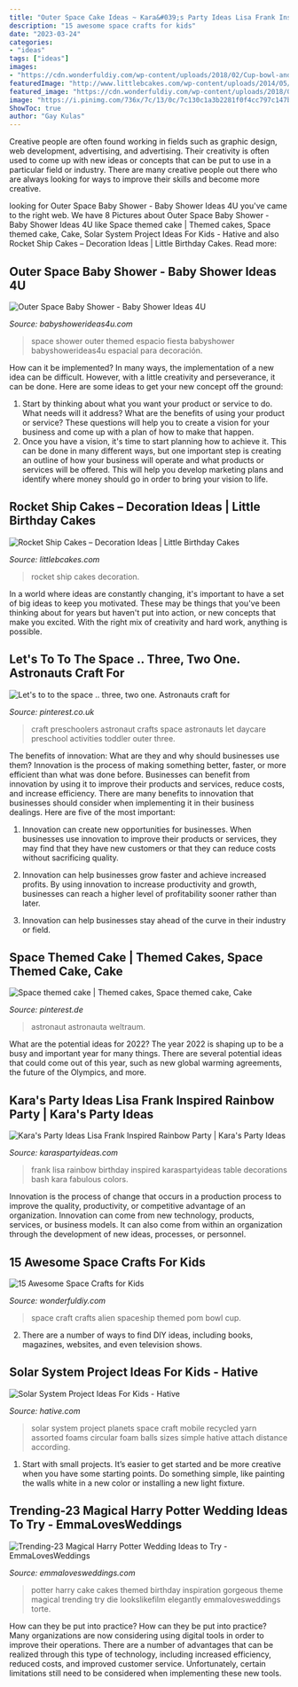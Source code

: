 ```yaml
---
title: "Outer Space Cake Ideas ~ Kara&#039;s Party Ideas Lisa Frank Inspired Rainbow Party"
description: "15 awesome space crafts for kids"
date: "2023-03-24"
categories:
- "ideas"
tags: ["ideas"]
images:
- "https://cdn.wonderfuldiy.com/wp-content/uploads/2018/02/Cup-bowl-and-pom-pom-alien-spaceship-craft.jpg"
featuredImage: "http://www.littlebcakes.com/wp-content/uploads/2014/05/Rocket-Ship-Cakes-Ideas.jpg"
featured_image: "https://cdn.wonderfuldiy.com/wp-content/uploads/2018/02/Cup-bowl-and-pom-pom-alien-spaceship-craft.jpg"
image: "https://i.pinimg.com/736x/7c/13/0c/7c130c1a3b2281f0f4cc797c147b2083--astronaut-craft-crafts-for-preschoolers.jpg"
ShowToc: true
author: "Gay Kulas"
---
```



Creative people are often found working in fields such as graphic design, web development, advertising, and advertising. Their creativity is often used to come up with new ideas or concepts that can be put to use in a particular field or industry. There are many creative people out there who are always looking for ways to improve their skills and become more creative.

	

		
looking for Outer Space Baby Shower - Baby Shower Ideas 4U you've came to the right web. We have 8 Pictures about Outer Space Baby Shower - Baby Shower Ideas 4U like Space themed cake | Themed cakes, Space themed cake, Cake, Solar System Project Ideas For Kids - Hative and also Rocket Ship Cakes – Decoration Ideas | Little Birthday Cakes. Read more:
		
    
## Outer Space Baby Shower - Baby Shower Ideas 4U

<img loading=lazy src="https://babyshowerideas4u.com/wp-content/uploads/2014/07/outer-space-baby-shower-space-themed-decoration-ideas.jpg" onerror="this.onerror=null;this.src='https://tse2.mm.bing.net/th?id=OIP.96oxM6UjNegb-MexSGj3RwHaNq&amp;pid=15.1';" alt="Outer Space Baby Shower - Baby Shower Ideas 4U">

_Source: babyshowerideas4u.com_

>space shower outer themed espacio fiesta babyshower babyshowerideas4u espacial para decoración. 

	

How can it be implemented?
In many ways, the implementation of a new idea can be difficult. However, with a little creativity and perseverance, it can be done. Here are some ideas to get your new concept off the ground: 
1. Start by thinking about what you want your product or service to do. What needs will it address? What are the benefits of using your product or service? These questions will help you to create a vision for your business and come up with a plan of how to make that happen. 
2. Once you have a vision, it's time to start planning how to achieve it. This can be done in many different ways, but one important step is creating an outline of how your business will operate and what products or services will be offered. This will help you develop marketing plans and identify where money should go in order to bring your vision to life.

    
## Rocket Ship Cakes – Decoration Ideas | Little Birthday Cakes

<img loading=lazy src="http://www.littlebcakes.com/wp-content/uploads/2014/05/Rocket-Ship-Cakes-Ideas.jpg" onerror="this.onerror=null;this.src='https://tse3.mm.bing.net/th?id=OIP.sK70nQMJqDeAibzj8IN5qgHaE9&amp;pid=15.1';" alt="Rocket Ship Cakes – Decoration Ideas | Little Birthday Cakes">

_Source: littlebcakes.com_

>rocket ship cakes decoration. 

	

In a world where ideas are constantly changing, it's important to have a set of big ideas to keep you motivated. These may be things that you've been thinking about for years but haven't put into action, or new concepts that make you excited. With the right mix of creativity and hard work, anything is possible.

    
## Let&#039;s To To The Space .. Three, Two One. Astronauts Craft For

<img loading=lazy src="https://i.pinimg.com/736x/7c/13/0c/7c130c1a3b2281f0f4cc797c147b2083--astronaut-craft-crafts-for-preschoolers.jpg" onerror="this.onerror=null;this.src='https://tse2.mm.bing.net/th?id=OIP.ToGZED_Mlr2yZtVotllDlgDhEs&amp;pid=15.1';" alt="Let&#039;s to to the space .. three, two one. Astronauts craft for">

_Source: pinterest.co.uk_

>craft preschoolers astronaut crafts space astronauts let daycare preschool activities toddler outer three. 

	

The benefits of innovation: What are they and why should businesses use them?
Innovation is the process of making something better, faster, or more efficient than what was done before. Businesses can benefit from innovation by using it to improve their products and services, reduce costs, and increase efficiency. There are many benefits to innovation that businesses should consider when implementing it in their business dealings. Here are five of the most important: 
1. Innovation can create new opportunities for businesses. When businesses use innovation to improve their products or services, they may find that they have new customers or that they can reduce costs without sacrificing quality. 

2. Innovation can help businesses grow faster and achieve increased profits. By using innovation to increase productivity and growth, businesses can reach a higher level of profitability sooner rather than later. 

3. Innovation can help businesses stay ahead of the curve in their industry or field.

    
## Space Themed Cake | Themed Cakes, Space Themed Cake, Cake

<img loading=lazy src="https://i.pinimg.com/736x/72/18/23/7218237618f5775a965a3e665380112c.jpg" onerror="this.onerror=null;this.src='https://tse1.mm.bing.net/th?id=OIP.qDGKWJqq7-t8ST_tpO-cdwHaJ4&amp;pid=15.1';" alt="Space themed cake | Themed cakes, Space themed cake, Cake">

_Source: pinterest.de_

>astronaut astronauta weltraum. 

	

What are the potential ideas for 2022?
The year 2022 is shaping up to be a busy and important year for many things. There are several potential ideas that could come out of this year, such as new global warming agreements, the future of the Olympics, and more.

    
## Kara&#039;s Party Ideas Lisa Frank Inspired Rainbow Party | Kara&#039;s Party Ideas

<img loading=lazy src="http://karaspartyideas.com/wp-content/uploads/2017/11/Lisa-Frank-Inspired-Rainbow-Party-via-Karas-Party-Ideas-KarasPartyIdeas.com24.jpg" onerror="this.onerror=null;this.src='https://tse3.mm.bing.net/th?id=OIP.bxc3z_KG8GvJ13_uJs8aZgDMEy&amp;pid=15.1';" alt="Kara&#039;s Party Ideas Lisa Frank Inspired Rainbow Party | Kara&#039;s Party Ideas">

_Source: karaspartyideas.com_

>frank lisa rainbow birthday inspired karaspartyideas table decorations bash kara fabulous colors. 

	

Innovation is the process of change that occurs in a production process to improve the quality, productivity, or competitive advantage of an organization. Innovation can come from new technology, products, services, or business models. It can also come from within an organization through the development of new ideas, processes, or personnel.

    
## 15 Awesome Space Crafts For Kids

<img loading=lazy src="https://cdn.wonderfuldiy.com/wp-content/uploads/2018/02/Cup-bowl-and-pom-pom-alien-spaceship-craft.jpg" onerror="this.onerror=null;this.src='https://tse3.mm.bing.net/th?id=OIP.MKfWb0gykn4hh30FnKnifgHaJ4&amp;pid=15.1';" alt="15 Awesome Space Crafts for Kids">

_Source: wonderfuldiy.com_

>space craft crafts alien spaceship themed pom bowl cup. 

	

2. There are a number of ways to find DIY ideas, including books, magazines, websites, and even television shows.

    
## Solar System Project Ideas For Kids - Hative

<img loading=lazy src="https://hative.com/wp-content/uploads/2014/12/solar-system-project-ideas/2-solar-system-project-ideas.jpg" onerror="this.onerror=null;this.src='https://tse1.mm.bing.net/th?id=OIP.KeoP_xe5wNqPSbwibRl2bAHaJ4&amp;pid=15.1';" alt="Solar System Project Ideas For Kids - Hative">

_Source: hative.com_

>solar system project planets space craft mobile recycled yarn assorted foams circular foam balls sizes simple hative attach distance according. 

	

1. Start with small projects. It’s easier to get started and be more creative when you have some starting points. Do something simple, like painting the walls white in a new color or installing a new light fixture. 

    
## Trending-23 Magical Harry Potter Wedding Ideas To Try - EmmaLovesWeddings

<img loading=lazy src="https://emmalovesweddings.com/wp-content/uploads/2019/02/gorgeous-Harry-Potter-themed-wedding-cake.jpg" onerror="this.onerror=null;this.src='https://tse4.mm.bing.net/th?id=OIP.vskCj7L2-xfgXxG8PZjTtgHaLH&amp;pid=15.1';" alt="Trending-23 Magical Harry Potter Wedding Ideas to Try - EmmaLovesWeddings">

_Source: emmalovesweddings.com_

>potter harry cake cakes themed birthday inspiration gorgeous theme magical trending try die lookslikefilm elegantly emmalovesweddings torte. 

	

How can they be put into practice?
How can they be put into practice? Many organizations are now considering using digital tools in order to improve their operations.  There are a number of advantages that can be realized through this type of technology, including increased efficiency, reduced costs, and improved customer service. Unfortunately, certain limitations still need to be considered when implementing these new tools.

